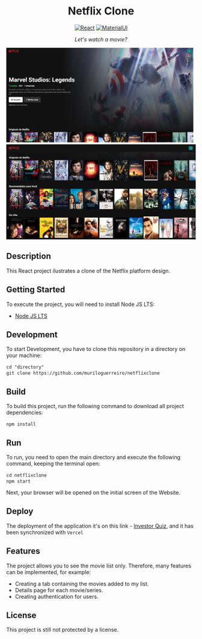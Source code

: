 <div align="center">

# Netflix Clone

</div>

<div align="center">

[![React](https://img.shields.io/badge/-React-blue?style=plastic&logo=react&link=https://reactjs.org/)](https://reactjs.org/)
[![MaterialUI](https://img.shields.io/badge/-MaterialUI-08B9BB?style=plastic&logo=materialui&link=https://material-ui.com/)](https://material-ui.com/)

</div>

<div align="center">

<i>Let's watch a movie?</i>

</div>

![Featured Screenshot](public/featured.png)
![Movie List Screenshot](public/movielist.png)

## Description

This React project ilustrates a clone of the Netflix platform design.

## Getting Started

To execute the project, you will need to install Node JS LTS:

- [Node JS LTS](https://nodejs.org/dist/v14.15.4/node-v14.15.4-x64.msi)

## Development

To start Development, you have to clone this repository in a directory on your machine:

```shell
cd "directory"
git clone https://github.com/muriloguerreiro/netflixclone
```

## Build

To build this project, run the following command to download all project dependencies:

```shell
npm install
```

## Run

To run, you need to open the main directory and execute the following command, keeping the terminal open:

```shell
cd netflixclone
npm start
```

Next, your browser will be opened on the initial screen of the Website.

## Deploy

The deployment of the application it's on this link - [Investor Quiz](https://netflixclone.muriloguerreiro.vercel.app/), and it has been synchronized with `Vercel`

## Features

The project allows you to see the movie list only.
Therefore, many features can be implemented, for example:
* Creating a tab containing the movies added to my list.
* Details page for each movie/series.
* Creating authentication for users.

## License

This project is still not protected by a license.
